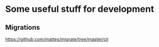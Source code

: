 # Some useful stuff for development

## Migrations
https://github.com/mattes/migrate/tree/master/cli